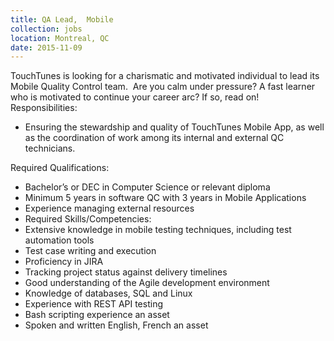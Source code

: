 ```yaml
---
title: QA Lead,  Mobile
collection: jobs
location: Montreal, QC
date: 2015-11-09
---
```


TouchTunes is looking for a charismatic and motivated individual to lead its Mobile Quality Control team.  Are you calm under pressure? A fast learner who is motivated to continue your career arc? If so, read on!
 
Responsibilities:
 
- Ensuring the stewardship and quality of TouchTunes Mobile App, as well as the coordination of work among its internal and external QC technicians.
 

Required Qualifications:

- Bachelor’s or DEC in Computer Science or relevant diploma
- Minimum 5 years in software QC with 3 years in Mobile Applications
- Experience managing external resources
- Required Skills/Competencies: 
- Extensive knowledge in mobile testing techniques, including test automation tools
- Test case writing and execution
- Proficiency in JIRA
- Tracking project status against delivery timelines
- Good understanding of the Agile development environment
- Knowledge of databases, SQL and Linux
- Experience with REST API testing
- Bash scripting experience an asset
- Spoken and written English, French an asset